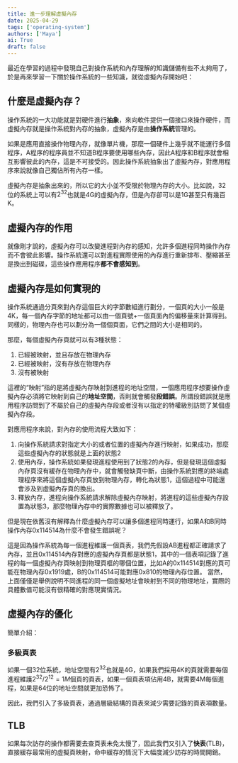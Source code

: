 ```yaml
---
title: 進一步理解虛擬內存
date: 2025-04-29
tags: ['operating-system']
authors: ['Maya']
ai: True
draft: false
---
```

最近在學習的過程中發現自己對操作系統和內存理解的知識儲備有些不太夠用了，於是再來學習一下關於操作系統的一些知識，就從虛擬內存開始吧：

## 什麼是虛擬內存？
操作系統的一大功能就是對硬件進行**抽象**，來向軟件提供一個接口來操作硬件，而虛擬內存就是操作系統對內存的抽象，虛擬內存是由**操作系統**管理的。

如果是應用直接操作物理內存，就像單片機，那麼一個硬件上幾乎就不能運行多個程序，A程序的程序員並不知道B程序要使用哪些內存，因此A程序和B程序就會相互影響彼此的內存，這是不可接受的。因此操作系統抽象出了虛擬內存，對應用程序來說就像自己獨佔所有內存一樣。

虛擬內存是抽象出來的，所以它的大小並不受限於物理內存的大小。比如說，32位的系統上可以有$2^{32}$也就是4G的虛擬內存，但是內存卻可以是1G甚至只有幾百K。

## 虛擬內存的作用

就像剛才說的，虛擬內存可以改變進程對內存的感知，允許多個進程同時操作內存而不會彼此影響。操作系統還可以對進程實際使用的內存進行重新排布、壓縮甚至是換出到磁碟，這些操作應用程序**都不會感知到**。

## 虛擬內存是如何實現的

操作系統通過分頁來對內存這個巨大的字節數組進行劃分，一個頁的大小一般是4K，每一個內存字節的地址都可以由一個頁號+一個頁面內的偏移量來計算得到。同樣的，物理內存也可以劃分為一個個頁面，它們之間的大小是相同的。

那麼，每個虛擬內存頁就可以有3種狀態：
1. 已經被映射，並且存放在物理內存
2. 已經被映射，沒有存放在物理內存
3. 沒有被映射

這裡的“映射”指的是將虛擬內存映射到進程的地址空間，一個應用程序想要操作虛擬內存必須將它映射到自己的**地址空間**，否則就會觸發**段錯誤**。所謂段錯誤就是應用程序訪問到了不屬於自己的虛擬內存段或者沒有以指定的特權級別訪問了某個虛擬內存段。

對應用程序來說，對內存的使用流程大致如下：

1. 向操作系統請求對指定大小的或者位置的虛擬內存進行映射，如果成功，那麼這些虛擬內存的狀態就是上面的狀態2
2. 使用內存，操作系統如果發現進程使用到了狀態2的內存，但是發現這個虛擬內存頁沒有緩存在物理內存中，就會觸發缺頁中斷，由操作系統對應的終端處理程序來將這個虛擬內存頁放到物理內存，轉化為狀態1，這個過程中可能還會涉及到虛擬內存頁的換出。
3. 釋放內存，進程向操作系統請求解除虛擬內存映射，將進程的這些虛擬內存設置為狀態3，那麼物理內存中的實際數據也可以被釋放了。

但是現在依舊沒有解釋為什麼虛擬內存可以讓多個進程同時運行，如果A和B同時操作內存0x114514為什麼不會發生錯誤呢？

這是因為操作系統為每一個進程維護一個頁表，我們先假設AB進程都正確請求了內存，並且0x114514內存對應的虛擬內存頁都是狀態1，其中的一個表項記錄了進程的每一個虛擬內存頁映射到物理頁框的哪個位置，比如A的0x114514對應的頁可能在物理內存0x1919處，B的0x114514可能對應0x810的物理內存位置。
當然，上面僅僅是舉例說明不同進程的同一個虛擬地址會映射到不同的物理地址，實際的具體數值可能沒有很精確的對應現實情況。

## 虛擬內存的優化

簡單介紹：
### 多級頁表
如果一個32位系統，地址空間有$2^{32}$也就是4G，如果我們採用4K的頁就需要每個進程維護$2^{32}/2^{12}=1M$個頁的頁表，如果一個頁表項佔用4B，就需要4M每個進程，如果是64位的地址空間就更加恐怖了。

因此，我們引入了多級頁表，通過層級結構的頁表來減少需要記錄的頁表項數量。

## TLB
如果每次訪存的操作都需要去查頁表未免太慢了，因此我們又引入了**快表**(TLB)，直接緩存最常用的虛擬頁映射，命中緩存的情況下大幅度減少訪存的時間開銷。